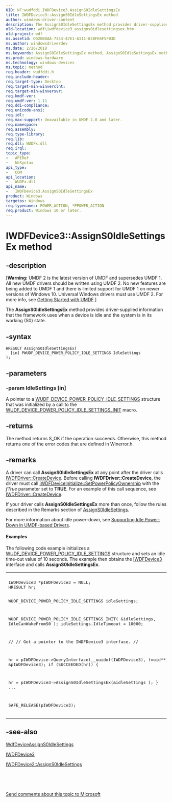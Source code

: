 ```yaml
---
UID: NF:wudfddi.IWDFDevice3.AssignS0IdleSettingsEx
title: IWDFDevice3::AssignS0IdleSettingsEx method
author: windows-driver-content
description: The AssignS0IdleSettingsEx method provides driver-supplied information that the framework uses when a device is idle and the system is in its working (S0) state.
old-location: wdf\iwdfdevice3_assigns0idlesettingsex.htm
old-project: wdf
ms.assetid: D020B8AA-7353-47E1-A111-82BFE6F5F03D
ms.author: windowsdriverdev
ms.date: 2/26/2018
ms.keywords: AssignS0IdleSettingsEx method, AssignS0IdleSettingsEx method, IWDFDevice3 interface, AssignS0IdleSettingsEx,IWDFDevice3.AssignS0IdleSettingsEx, IWDFDevice3, IWDFDevice3 interface, AssignS0IdleSettingsEx method, IWDFDevice3::AssignS0IdleSettingsEx, umdf.iwdfdevice3_assigns0idlesettingsex, wdf.iwdfdevice3_assigns0idlesettingsex, wudfddi/IWDFDevice3::AssignS0IdleSettingsEx
ms.prod: windows-hardware
ms.technology: windows-devices
ms.topic: method
req.header: wudfddi.h
req.include-header: 
req.target-type: Desktop
req.target-min-winverclnt: 
req.target-min-winversvr: 
req.kmdf-ver: 
req.umdf-ver: 1.11
req.ddi-compliance: 
req.unicode-ansi: 
req.idl: 
req.max-support: Unavailable in UMDF 2.0 and later.
req.namespace: 
req.assembly: 
req.type-library: 
req.lib: 
req.dll: WUDFx.dll
req.irql: 
topic_type:
-	APIRef
-	kbSyntax
api_type:
-	COM
api_location:
-	WUDFx.dll
api_name:
-	IWDFDevice3.AssignS0IdleSettingsEx
product: Windows
targetos: Windows
req.typenames: POWER_ACTION, *PPOWER_ACTION
req.product: Windows 10 or later.
---
```


# IWDFDevice3::AssignS0IdleSettingsEx method


## -description


<p class="CCE_Message">[<b>Warning:</b> UMDF 2 is the latest version of UMDF and supersedes UMDF 1.  All new UMDF drivers should be written using UMDF 2.  No new features are being added to UMDF 1 and there is limited support for UMDF 1 on newer versions of Windows 10.  Universal Windows drivers must use UMDF 2.  For more info, see <a href="https://docs.microsoft.com/en-us/windows-hardware/drivers/wdf/getting-started-with-umdf-version-2">Getting Started with UMDF</a>.]

The 
  <b>AssignS0IdleSettingsEx</b> method provides driver-supplied information that the framework uses when a device is idle and the system is in its working (S0) state.


## -syntax


````
HRESULT AssignS0IdleSettingsEx(
  [in] PWUDF_DEVICE_POWER_POLICY_IDLE_SETTINGS IdleSettings
);
````


## -parameters




### -param IdleSettings [in]

A pointer to a <a href="..\wudfddi_types\ns-wudfddi_types-_wudf_device_power_policy_idle_settings.md">WUDF_DEVICE_POWER_POLICY_IDLE_SETTINGS</a> structure that was initialized by a call to the <a href="..\wudfdevice\nf-wudfdevice-wudf_device_power_policy_idle_settings_init.md">WUDF_DEVICE_POWER_POLICY_IDLE_SETTINGS_INIT</a> macro.


## -returns



The method returns S_OK if the operation succeeds. Otherwise, this method returns one of the error codes that are defined in Winerror.h.




## -remarks



A driver can call <b>AssignS0IdleSettingsEx</b> at any point after the driver calls <a href="https://msdn.microsoft.com/library/windows/hardware/ff558899">IWDFDriver::CreateDevice</a>. Before calling  <b>IWDFDriver::CreateDevice</b>, the driver must call <a href="https://msdn.microsoft.com/library/windows/hardware/ff557001">IWDFDeviceInitialize::SetPowerPolicyOwnership</a> with  the <i>fTrue</i> parameter set to <b>TRUE</b>. For an example of this call sequence, see <a href="https://msdn.microsoft.com/library/windows/hardware/ff558899">IWDFDriver::CreateDevice</a>.

If your driver calls <b>AssignS0IdleSettingsEx</b> more than once, follow the rules described in the Remarks section of <a href="https://msdn.microsoft.com/ffe91b9a-3b74-4dd9-b23d-096f1992485e">AssignS0IdleSettings</a>.

For more information about idle power-down, see <a href="https://docs.microsoft.com/en-us/windows-hardware/drivers/wdf/supporting-idle-power-down-in-umdf-drivers">Supporting Idle Power-Down in UMDF-based Drivers</a>.


#### Examples

The following code example initializes a <a href="..\wudfddi_types\ns-wudfddi_types-_wudf_device_power_policy_idle_settings.md">WUDF_DEVICE_POWER_POLICY_IDLE_SETTINGS</a> structure and sets an idle time-out value of 10 seconds. The example then obtains the <a href="..\wudfddi\nn-wudfddi-iwdfdevice3.md">IWDFDevice3</a> interface and calls <b>AssignS0IdleSettingsEx</b>. 

<div class="code"><span codelanguage=""><table>
<tr>
<th></th>
</tr>
<tr>
<td>
<pre>IWDFDevice3 *pIWDFDevice3 = NULL;
HRESULT hr;

WUDF_DEVICE_POWER_POLICY_IDLE_SETTINGS  idleSettings;

WUDF_DEVICE_POWER_POLICY_IDLE_SETTINGS_INIT(
                                           &amp;idleSettings,
                                           IdleCanWakeFromS0
                                           );
idleSettings.IdleTimeout = 10000;

//
// Get a pointer to the IWDFDevice3 interface.
//

hr = pIWDFDevice-&gt;QueryInterface(__uuidof(IWDFDevice3),
                                 (void**) &amp;pIWDFDevice3);
if (SUCCEEDED(hr)) 
   {
    
   hr = pIWDFDevice3-&gt;AssignS0IdleSettingsEx(&amp;idleSettings
                                            );
   }
...

SAFE_RELEASE(pIWDFDevice3);
   </pre>
</td>
</tr>
</table></span></div>



## -see-also

<a href="..\wdfdevice\nf-wdfdevice-wdfdeviceassigns0idlesettings.md">WdfDeviceAssignS0IdleSettings</a>



<a href="..\wudfddi\nn-wudfddi-iwdfdevice3.md">IWDFDevice3</a>



<a href="https://msdn.microsoft.com/library/windows/hardware/ff556920">IWDFDevice2::AssignS0IdleSettings</a>



 

 

<a href="mailto:wsddocfb@microsoft.com?subject=Documentation%20feedback [wdf\wdf]:%20IWDFDevice3::AssignS0IdleSettingsEx method%20 RELEASE:%20(2/26/2018)&amp;body=%0A%0APRIVACY STATEMENT%0A%0AWe use your feedback to improve the documentation. We don't use your email address for any other purpose, and we'll remove your email address from our system after the issue that you're reporting is fixed. While we're working to fix this issue, we might send you an email message to ask for more info. Later, we might also send you an email message to let you know that we've addressed your feedback.%0A%0AFor more info about Microsoft's privacy policy, see http://privacy.microsoft.com/en-us/default.aspx." title="Send comments about this topic to Microsoft">Send comments about this topic to Microsoft</a>

